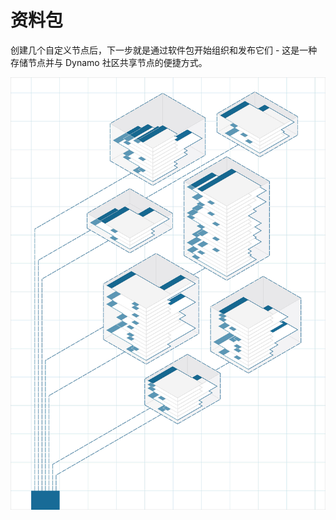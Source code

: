 

# 资料包

创建几个自定义节点后，下一步就是通过软件包开始组织和发布它们 - 这是一种存储节点并与 Dynamo 社区共享节点的便捷方式。

![IMAGE](images/11/packages_cover01.jpg)

